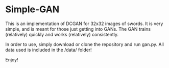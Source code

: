 # Simple-GAN

This is an implementation of DCGAN for 32x32 images of swords. It is very simple, and is meant for those just getting into GANs. The GAN trains (relatively) quickly and works (relatively) consistently.

In order to use, simply download or clone the repository and run gan.py. All data used is included in the /data/ folder!

Enjoy!
